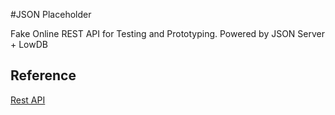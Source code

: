 #JSON Placeholder

Fake Online REST API for Testing and Prototyping. Powered by JSON Server + LowDB

## Reference

[Rest API](http://jsonplaceholder.typicode.com/)
